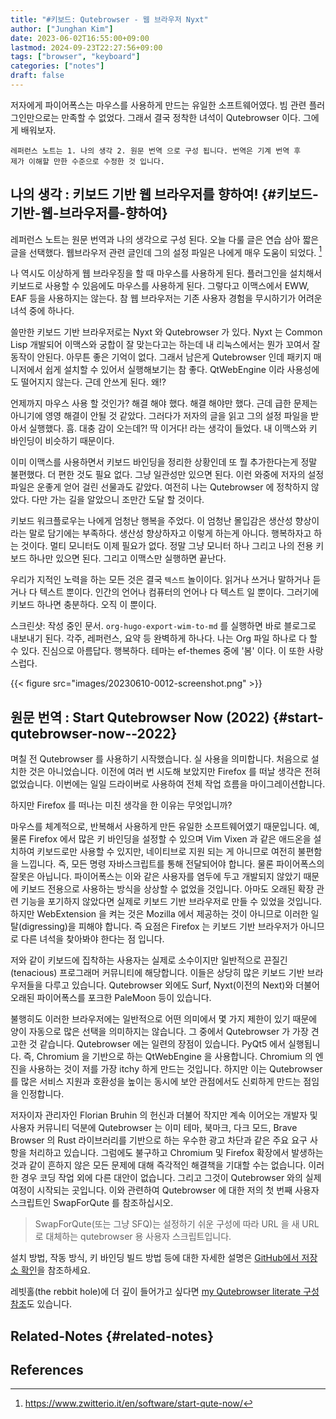 ```yaml
---
title: "#키보드: Qutebrowser - 웹 브라우저 Nyxt"
author: ["Junghan Kim"]
date: 2023-06-02T16:55:00+09:00
lastmod: 2024-09-23T22:27:56+09:00
tags: ["browser", "keyboard"]
categories: ["notes"]
draft: false
---
```


저자에게 파이어폭스는 마우스를 사용하게 만드는 유일한 소프트웨어였다. 빔 관련 플러그인만으로는 만족할 수 없었다. 그래서 결국 정착한 녀석이 Qutebrowser 이다. 그에게 배워보자.

<!--more-->

```text
레퍼런스 노트는 1. 나의 생각 2. 원문 번역 으로 구성 됩니다. 번역은 기계 번역 후
제가 이해할 만한 수준으로 수정한 것 입니다.
```


## <span class="underline">나의 생각</span> : 키보드 기반 웹 브라우저를 향하여! {#키보드-기반-웹-브라우저를-향하여}

레퍼런스 노트는 원문 번역과 나의 생각으로 구성 된다. 오늘 다룰 글은 연습 삼아 짧은 글을 선택했다. 웹브라우저 관련 글인데 그의 설정 파일은 나에게 매우 도움이 되었다.&nbsp;[^fn:1]

나 역시도 이상하게 웹 브라우징을 할 때 마우스를 사용하게 된다. 플러그인을 설치해서 키보드로 사용할 수 있음에도 마우스를 사용하게 된다. 그렇다고 이맥스에서 EWW, EAF 등을 사용하지는 않는다. 참 웹 브라우저는 기존 사용자 경험을 무시하기가 어려운 녀석 중에 하나다.

쓸만한 키보드 기반 브라우저로는 Nyxt 와 Qutebrowser 가 있다. Nyxt 는 Common Lisp 개발되어 이맥스와 궁합이 잘 맞는다고는 하는데 내 리눅스에서는 뭔가 꼬여서 잘 동작이 안된다. 아무튼 좋은 기억이 없다. 그래서 남은게 Qutebrowser 인데 패키지 매니저에서 쉽게 설치할 수 있어서 실행해보기는 참 좋다. QtWebEngine 이라 사용성에도 떨어지지 않는다. 근데 안쓰게 된다. 왜!?

언제까지 마우스 사용 할 것인가? 해결 해야 했다. 해결 해야만 했다. 근데 급한 문제는 아니기에 영영 해결이 안될 것 같았다. 그러다가 저자의 글을 읽고 그의 설정 파일을 받아서 실행했다. 흠. 대충 감이 오는데?! 딱 이거다! 라는 생각이 들었다. 내 이맥스와 키 바인딩이 비슷하기 때문이다.

이미 이맥스를 사용하면서 키보드 바인딩을 정리한 상황인데 또 뭘 추가한다는게 정말 불편했다. 더 편한 것도 필요 없다. 그냥 일관성만 있으면 된다. 이런 와중에 저자의 설정 파일은 운좋게 얻어 걸린 선물과도 같았다. 여전히 나는 Qutebrowser 에 정착하지 않았다. 다만 가는 길을 알았으니 조만간 도달 할 것이다.

키보드 워크플로우는 나에게 엄청난 행복을 주었다. 이 엄청난 몰입감은 생산성 향상이라는 말로 담기에는 부족하다. 생산성 향상하자고 이렇게 하는게 아니다. 행복하자고 하는 것이다. 멀티 모니터도 이제 필요가 없다. 정말 그냥 모니터 하나 그리고 나의 전용 키보드 하나만 있으면 된다. 그리고 이맥스만 실행하면 끝난다.

우리가 지적인 노력을 하는 모든 것은 결국 `텍스트` 놀이이다. 읽거나 쓰거나 말하거나 듣거나 다 텍스트 뿐이다. 인간의 언어나 컴퓨터의 언어나 다 텍스트 일 뿐이다. 그러기에 키보드 하나면 충분하다. 오직 이 뿐이다.

<div class="hint">

스크린샷: 작성 중인 문서. `org-hugo-export-wim-to-md` 를 실행하면 바로 블로그로 내보내기 된다. 각주, 레퍼런스, 요약 등 완벽하게 하나다. 나는 Org 파일 하나로 다 할 수 있다. 진심으로 아름답다. 행복하다. 테마는 ef-themes 중에 '봄' 이다. 이 또한 사랑스럽다.

</div>

{{< figure src="images/20230610-0012-screenshot.png" >}}


## <span class="underline">원문 번역</span> : Start Qutebrowser Now (2022) {#start-qutebrowser-now--2022}

며칠 전 Qutebrowser 를 사용하기 시작했습니다. 실 사용을 의미합니다. 처음으로 설치한 것은 아니었습니다. 이전에 여러 번 시도해 보았지만 Firefox 를 떠날 생각은 전혀 없었습니다. 이번에는 일일 드라이버로 사용하여 전체 작업 흐름을 마이그레이션합니다.

하지만 Firefox 를 떠나는 미친 생각을 한 이유는 무엇입니까?

마우스를 체계적으로, 반복해서 사용하게 만든 유일한 소프트웨어였기 때문입니다. 예, 물론 Firefox 에서 많은 키 바인딩을 설정할 수 있으며 Vim Vixen 과 같은 애드온을 설치하여 키보드로만 사용할 수 있지만, 네이티브로 지원 되는 게 아니므로 여전히 불편함을 느낍니다. 즉, 모든 명령 자바스크립트를 통해 전달되어야 합니다. 물론 파이어폭스의 잘못은 아닙니다. 파이어폭스는 이와 같은 사용자를 염두에 두고 개발되지 않았기 때문에 키보드 전용으로 사용하는 방식을 상상할 수 없었을 것입니다. 아마도 오래된 확장 관련 기능을 포기하지 않았다면 실제로 키보드 기반 브라우저로 만들 수 있었을 것입니다. 하지만 WebExtension 을 켜는 것은 Mozilla 에서 제공하는 것이 아니므로 이러한 일탈(digressing)을 피해야 합니다. 즉 요점은 Firefox 는 키보드 기반 브라우저가 아니므로 다른 녀석을 찾아봐야 한다는 점 입니다.

저와 같이 키보드에 집착하는 사용자는 실제로 소수이지만 일반적으로 끈질긴(tenacious) 프로그래머 커뮤니티에 해당합니다. 이들은 상당히 많은 키보드 기반 브라우저들을 다루고 있습니다. Qutebrowser 외에도 Surf, Nyxt(이전의 Next)와 더불어 오래된 파이어폭스를 포크한 PaleMoon 등이 있습니다.

불행히도 이러한 브라우저에는 일반적으로 어떤 의미에서 몇 가지 제한이 있기 때문에 양이 자동으로 많은 선택을 의미하지는 않습니다. 그 중에서 Qutebrowser 가 가장 견고한 것 같습니다. Qutebrowser 에는 일련의 장점이 있습니다. PyQt5 에서 실행됩니다. 즉, Chromium 을 기반으로 하는 QtWebEngine 을 사용합니다. Chromium 의 엔진을 사용하는 것이 저를 가장 itchy 하게 만드는 것입니다. 하지만 이는 Qutebrowser 를 많은 서비스 지원과 호환성을 높이는 동시에 보안 관점에서도 신뢰하게 만드는 점임을 인정합니다.

저자이자 관리자인 Florian Bruhin 의 헌신과 더불어 작지만 계속 이어오는 개발자 및 사용자 커뮤니티 덕분에 Qutebrowser 는 이미 테마, 북마크, 다크 모드, Brave Browser 의 Rust 라이브러리를 기반으로 하는 우수한 광고 차단과 같은 주요 요구 사항을 처리하고 있습니다. 그럼에도 불구하고 Chromium 및 Firefox 확장에서 발생하는 것과 같이 흔하지 않은 모든 문제에 대해 즉각적인 해결책을 기대할 수는 없습니다. 이러한 경우 코딩 작업 외에 다른 대안이 없습니다. 그리고 그것이 Qutebrowser 와의 실제 여정이 시작되는 곳입니다. 이와 관련하여 Qutebrowser 에 대한 저의 첫 번째 사용자 스크립트인 SwapForQute 를 참조하십시오.

> SwapForQute(또는 그냥 SFQ)는 설정하기 쉬운 구성에 따라 URL 을 새 URL 로 대체하는 qutebrowser 용 사용자 스크립트입니다.

설치 방법, 작동 방식, 키 바인딩 빌드 방법 등에 대한 자세한 설명은 [GitHub에서 저장소 확인](https://github.com/gicrisf/swapforqute)을 참조하세요.

레빗홀(the rebbit hole)에 더 깊이 들어가고 싶다면 [my Qutebrowser literate 구성 참조](https://github.com/gicrisf/qute-config)도 있습니다.


## Related-Notes {#related-notes}

## References

<style>.csl-entry{text-indent: -1.5em; margin-left: 1.5em;}</style><div class="csl-bib-body">
</div>

[^fn:1]: <https://www.zwitterio.it/en/software/start-qute-now/>
